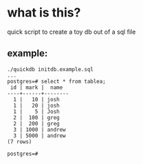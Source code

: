 # what is this?

quick script to create a toy db out of a sql file

## example:
```
./quickdb initdb.example.sql
...
postgres=# select * from tablea;
 id | mark |  name
----+------+--------
  1 |   10 | josh
  1 |   20 | josh
  1 |    5 | Josh
  2 |  100 | greg
  2 |  200 | greg
  3 | 1000 | andrew
  3 | 5000 | andrew
(7 rows)

postgres=#
```
